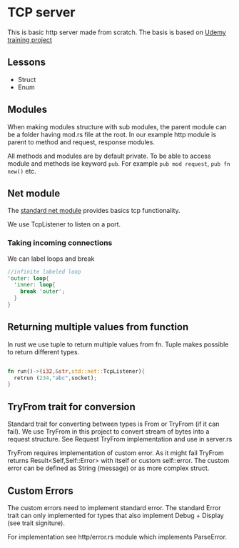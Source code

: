 # TCP server

This is basic http server made from scratch. The basis is based on [Udemy training project](https://udemy.com/course/rust-fundamentals/learn/lecture/20695672#overview)

## Lessons

- Struct
- Enum

## Modules

When making modules structure with sub modules, the parent module can be a folder having mod.rs file at the root. In our example http module is parent to method and request, response modules.

All methods and modules are by default private. To be able to access module and methods ise keyword `pub`. For example `pub mod request`, `pub fn new()` etc.

## Net module

The [standard net module](https://doc.rust-lang.org/std/net/index.html) provides basics tcp functionality.

We use TcpListener to listen on a port.

### Taking incoming connections

We can label loops and break

```rs
//infinite labeled loop
'outer: loop{
  'inner: loop{
    break 'outer';
  }
}
```

## Returning multiple values from function

In rust we use tuple to return multiple values from fn. Tuple makes possible to return different types.

```rs

fn run()->(i32,&str,std::net::TcpListener){
  retrun (234,"abc",socket);
}

```

## TryFrom trait for conversion

Standard trait for converting between types is From or TryFrom (if it can fail). We use TryFrom in this project to convert stream of bytes into a request structure. See Request TryFrom implementation and use in server.rs

TryFrom requires implementation of custom error. As it might fail TryFrom returns Result<Self,Self::Error> with itself or custom self::error. The custom error can be defined as String (message) or as more complex struct.

## Custom Errors

The custom errors need to implement standard error. The standard Error trait can only implemented for types that also implement Debug + Display (see trait signiture).

For implementation see http/error.rs module which implements ParseError.
